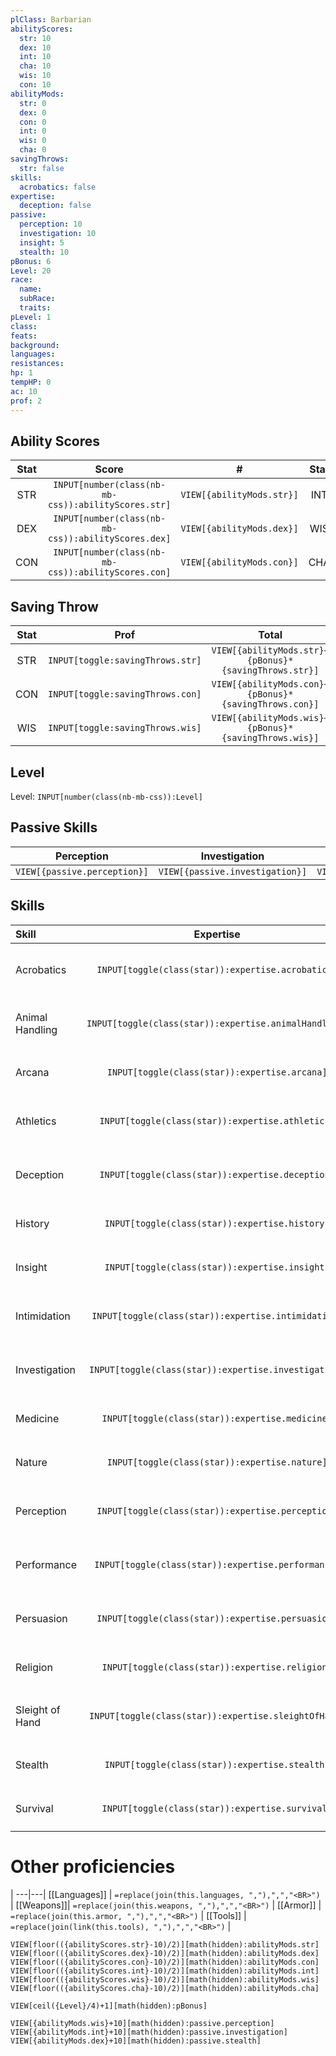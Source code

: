 ```yaml
---
plClass: Barbarian
abilityScores:
  str: 10
  dex: 10
  int: 10
  cha: 10
  wis: 10
  con: 10
abilityMods:
  str: 0
  dex: 0
  con: 0
  int: 0
  wis: 0
  cha: 0
savingThrows:
  str: false
skills:
  acrobatics: false
expertise:
  deception: false
passive:
  perception: 10
  investigation: 10
  insight: 5
  stealth: 10
pBonus: 6
Level: 20
race:
  name: 
  subRace: 
  traits: 
pLevel: 1
class: 
feats: 
background: 
languages: 
resistances: 
hp: 1
tempHP: 0
ac: 10
prof: 2
---
```



## Ability Scores
| <nobr>Stat</nobr> | <nobr>Score</nobr> | <nobr>#</nobr> | <nobr>Stat</nobr> | <nobr>Score</nobr> | <nobr>#</nobr> |
| :---: | :---: | :---: | :---: | :---: | :---: |
| STR | `INPUT[number(class(nb-mb-css)):abilityScores.str]` | `VIEW[{abilityMods.str}]` | INT | `INPUT[number(class(nb-mb-css)):abilityScores.int]` | `VIEW[{abilityMods.int}]` |
| DEX | `INPUT[number(class(nb-mb-css)):abilityScores.dex]` | `VIEW[{abilityMods.dex}]` | WIS | `INPUT[number(class(nb-mb-css)):abilityScores.wis]` | `VIEW[{abilityMods.wis}]` |
| CON | `INPUT[number(class(nb-mb-css)):abilityScores.con]` | `VIEW[{abilityMods.con}]` | CHA | `INPUT[number(class(nb-mb-css)):abilityScores.cha]` | `VIEW[{abilityMods.cha}]` |
## Saving Throw
| <nobr>Stat</nobr> | <nobr>Prof</nobr> | <nobr>Total</nobr> | <nobr>Stat</nobr> | <nobr>Prof</nobr> | <nobr>Total</nobr> |
|:-----------------:|:-----------------:|:------------------:|:-----------------:|:-----------------:|:------------------:|
| STR  | `INPUT[toggle:savingThrows.str]` | `VIEW[{abilityMods.str}+{pBonus}*{savingThrows.str}]` | DEX  | `INPUT[toggle:savingThrows.dex]` | `VIEW[{abilityMods.dex}+{pBonus}*{savingThrows.dex}]` |
| CON  | `INPUT[toggle:savingThrows.con]` | `VIEW[{abilityMods.con}+{pBonus}*{savingThrows.con}]` | INT  | `INPUT[toggle:savingThrows.int]` | `VIEW[{abilityMods.int}+{pBonus}*{savingThrows.int}]` |
| WIS  | `INPUT[toggle:savingThrows.wis]` | `VIEW[{abilityMods.wis}+{pBonus}*{savingThrows.wis}]` | CHA  | `INPUT[toggle:savingThrows.cha]` | `VIEW[{abilityMods.cha}+{pBonus}*{savingThrows.cha}]` |

## Level
Level: `INPUT[number(class(nb-mb-css)):Level]`

## Passive Skills
| Perception | Investigation | Stealth |
|:----------:|:-------------:|:-------:|
|`VIEW[{passive.perception}]`|`VIEW[{passive.investigation}]`           |`VIEW[{passive.stealth}]`|
## Skills
| Skill           |                          Expertise                           |                 Proficiency                  |                                                               Total                                                               |
| :-------------- | :----------------------------------------------------------: | :------------------------------------------: | :-------------------------------------------------------------------------------------------------------------------------------: |
| Acrobatics      |   `INPUT[toggle(class(star)):expertise.acrobatics]`   |   `INPUT[toggle:skills.acrobatics]`   |     `VIEW[{abilityMods.dex}+{skills.acrobatics}*{pBonus}+{expertise.acrobatics}*{pBonus}]`     |
| Animal Handling | `INPUT[toggle(class(star)):expertise.animalHandling]` | `INPUT[toggle:skills.animalHandling]` | `VIEW[{abilityMods.wis}+{skills.animalHandling}*{pBonus}+{expertise.animalHandling}*{pBonus}]` |
| Arcana          |     `INPUT[toggle(class(star)):expertise.arcana]`     |     `INPUT[toggle:skills.arcana]`     |         `VIEW[{abilityMods.int}+{skills.arcana}*{pBonus}+{expertise.arcana}*{pBonus}]`         |
| Athletics       |   `INPUT[toggle(class(star)):expertise.athletics]`    |   `INPUT[toggle:skills.athletics]`    |      `VIEW[{abilityMods.str}+{skills.athletics}*{pBonus}+{expertise.athletics}*{pBonus}]`      |
| Deception       |   `INPUT[toggle(class(star)):expertise.deception]`    |   `INPUT[toggle:skills.deception]`    |      `VIEW[{abilityMods.cha}+{skills.deception}*{pBonus}+{expertise.deception}*{pBonus}]`      |
| History         |    `INPUT[toggle(class(star)):expertise.history]`     |    `INPUT[toggle:skills.history]`     |        `VIEW[{abilityMods.int}+{skills.history}*{pBonus}+{expertise.history}*{pBonus}]`        |
| Insight         |    `INPUT[toggle(class(star)):expertise.insight]`     |    `INPUT[toggle:skills.insight]`     |        `VIEW[{abilityMods.wis}+{skills.insight}*{pBonus}+{expertise.insight}*{pBonus}]`        |
| Intimidation    |  `INPUT[toggle(class(star)):expertise.intimidation]`  |  `INPUT[toggle:skills.intimidation]`  |   `VIEW[{abilityMods.cha}+{skills.intimidation}*{pBonus}+{expertise.intimidation}*{pBonus}]`   |
| Investigation   | `INPUT[toggle(class(star)):expertise.investigation]`  | `INPUT[toggle:skills.investigation]`  |  `VIEW[{abilityMods.int}+{skills.investigation}*{pBonus}+{expertise.investigation}*{pBonus}]`  |
| Medicine        |    `INPUT[toggle(class(star)):expertise.medicine]`    |    `INPUT[toggle:skills.medicine]`    |       `VIEW[{abilityMods.wis}+{skills.medicine}*{pBonus}+{expertise.medicine}*{pBonus}]`       |
| Nature          |     `INPUT[toggle(class(star)):expertise.nature]`     |     `INPUT[toggle:skills.nature]`     |         `VIEW[{abilityMods.int}+{skills.nature}*{pBonus}+{expertise.nature}*{pBonus}]`         |
| Perception      |   `INPUT[toggle(class(star)):expertise.perception]`   |   `INPUT[toggle:skills.perception]`   |     `VIEW[{abilityMods.wis}+{skills.perception}*{pBonus}+{expertise.perception}*{pBonus}]`     |
| Performance     |  `INPUT[toggle(class(star)):expertise.performance]`   |  `INPUT[toggle:skills.performance]`   |    `VIEW[{abilityMods.cha}+{skills.performance}*{pBonus}+{expertise.performance}*{pBonus}]`    |
| Persuasion      |   `INPUT[toggle(class(star)):expertise.persuasion]`   |   `INPUT[toggle:skills.persuasion]`   |     `VIEW[{abilityMods.cha}+{skills.persuasion}*{pBonus}+{expertise.persuasion}*{pBonus}]`     |
| Religion        |    `INPUT[toggle(class(star)):expertise.religion]`    |    `INPUT[toggle:skills.religion]`    |       `VIEW[{abilityMods.int}+{skills.religion}*{pBonus}+{expertise.religion}*{pBonus}]`       |
| Sleight of Hand | `INPUT[toggle(class(star)):expertise.sleightOfHand]`  | `INPUT[toggle:skills.sleightOfHand]`  |  `VIEW[{abilityMods.dex}+{skills.sleightOfHand}*{pBonus}+{expertise.sleightOfHand}*{pBonus}]`  |
| Stealth         |    `INPUT[toggle(class(star)):expertise.stealth]`     |    `INPUT[toggle:skills.stealth]`     |        `VIEW[{abilityMods.dex}+{skills.stealth}*{pBonus}+{expertise.stealth}*{pBonus}]`        |
| Survival        |    `INPUT[toggle(class(star)):expertise.survival]`    |    `INPUT[toggle:skills.survival]`    |       `VIEW[{abilityMods.wis}+{skills.survival}*{pBonus}+{expertise.survival}*{pBonus}]`       |


# Other proficiencies 
 |
 ---|---|
[[Languages]] | `=replace(join(this.languages, ","),",","<BR>")` |
[[Weapons]]| `=replace(join(this.weapons, ","),",","<BR>")` |
[[Armor]] | `=replace(join(this.armor, ","),",","<BR>")` |
[[Tools]] | `=replace(join(link(this.tools), ","),",","<BR>")` |







`VIEW[floor(({abilityScores.str}-10)/2)][math(hidden):abilityMods.str]`
`VIEW[floor(({abilityScores.dex}-10)/2)][math(hidden):abilityMods.dex]`
`VIEW[floor(({abilityScores.con}-10)/2)][math(hidden):abilityMods.con]`
`VIEW[floor(({abilityScores.int}-10)/2)][math(hidden):abilityMods.int]`
`VIEW[floor(({abilityScores.wis}-10)/2)][math(hidden):abilityMods.wis]`
`VIEW[floor(({abilityScores.cha}-10)/2)][math(hidden):abilityMods.cha]`

`VIEW[ceil({Level}/4)+1][math(hidden):pBonus]`

`VIEW[{abilityMods.wis}+10][math(hidden):passive.perception]`
`VIEW[{abilityMods.int}+10][math(hidden):passive.investigation]`
`VIEW[{abilityMods.dex}+10][math(hidden):passive.stealth]`






